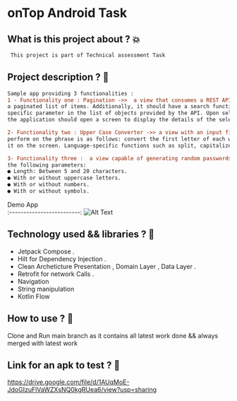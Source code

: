 # onTop Android Task

## What is this project about ? :boom:
```diff
 This project is part of Technical assessment Task 
```


## Project description ?  :dizzy:
```diff
Sample app providing 3 functionalities : 
1 - Functionality one : Pagination ->>  a view that consumes a REST API (you can choose a free API). The view should display
a paginated list of items. Additionally, it should have a search functionality that searches a
specific parameter in the list of objects provided by the API. Upon selecting an item from the list,
the application should open a screen to display the details of the selected item.

2- Functionality two : Upper Case Converter ->> a view with an input field. The user can enter a phrase in this field. The operation to
perform on the phrase is as follows: convert the first letter of each word to uppercase and display
it on the screen. Language-specific functions such as split, capitalize, filters, etc., cannot be used.

3- Functionality three :  a view capable of generating random passwords. Passwords should be configurable with
the following parameters:
● Length: Between 5 and 20 characters.
● With or without uppercase letters.
● With or without numbers.
● With or without symbols.
```
Demo App           
:-------------------------:
![Alt Text](https://media.giphy.com/media/v1.Y2lkPTc5MGI3NjExN3JlZHY3Z2g0Mjh6MGl4a2xtNTE0MnBhbDFyMjdzbGhvcXFhNDM1ZyZlcD12MV9pbnRlcm5hbF9naWZfYnlfaWQmY3Q9Zw/nP4ES13CNgsBTOfUOr/giphy.gif)



<!--- 

<p>
<img src="https://github.com/Aslmmon/android_task/blob/main/app/src/main/res/drawable/arabic_demo.gif"  width="200" height="450" />
  
   <em> ** onBoarding Feature ** </em>
   
   <em> ** Splash Animated Feature ** </em>
   
</p>   
 --->
## Technology used  && libraries ? :dizzy:
- Jetpack Compose .
- Hilt for Dependency Injection .
- Clean Archeticture Presentation , Domain Layer , Data Layer .
- Retrofit for network Calls  . 
- Navigation
- String manipulation
- Kotlin Flow


## How to use ? :thinking:
Clone and Run main branch  as it contains all latest work done && always merged with latest work 

## Link for an apk to test ? :thinking: 

https://drive.google.com/file/d/1AUqMoE-JdoGIzuFlVaWZXsNQ0kgRUea6/view?usp=sharing

